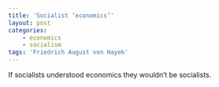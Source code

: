 ```yaml
---
title: 'Socialist ‘economics’'
layout: post
categories:
    - economics
    - socialism
tags: 'Friedrich August von Hayek'
---
```


If socialists understood economics they wouldn’t be socialists.